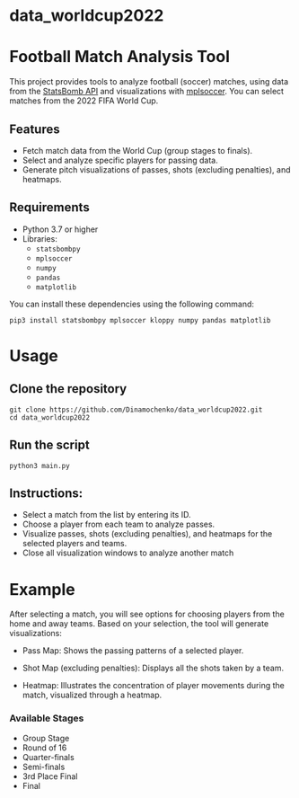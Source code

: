 # data_worldcup2022

# Football Match Analysis Tool

This project provides tools to analyze football (soccer) matches, using data from the [StatsBomb API](https://github.com/statsbomb/statsbombpy) and visualizations with [mplsoccer](https://mplsoccer.readthedocs.io/en/latest/). You can select matches from the 2022 FIFA World Cup.

## Features

- Fetch match data from the World Cup (group stages to finals).
- Select and analyze specific players for passing data.
- Generate pitch visualizations of passes, shots (excluding penalties), and heatmaps.

## Requirements

- Python 3.7 or higher
- Libraries:
  - `statsbombpy`
  - `mplsoccer`
  - `numpy`
  - `pandas`
  - `matplotlib`

You can install these dependencies using the following command:

```
pip3 install statsbombpy mplsoccer kloppy numpy pandas matplotlib
```

# Usage

## Clone the repository
```
git clone https://github.com/Dinamochenko/data_worldcup2022.git
cd data_worldcup2022
```
## Run the script
`python3 main.py`

## Instructions:
- Select a match from the list by entering its ID.
- Choose a player from each team to analyze passes.
- Visualize passes, shots (excluding penalties), and heatmaps for the selected players and teams.
- Close all visualization windows to analyze another match

# Example
After selecting a match, you will see options for choosing players from the home and away teams. Based on your selection, the tool will generate visualizations:

- Pass Map: Shows the passing patterns of a selected player.


- Shot Map (excluding penalties): Displays all the shots taken by a team.
- Heatmap: Illustrates the concentration of player movements during the match, visualized through a heatmap.

### Available Stages
- Group Stage
- Round of 16
- Quarter-finals
- Semi-finals
- 3rd Place Final
- Final